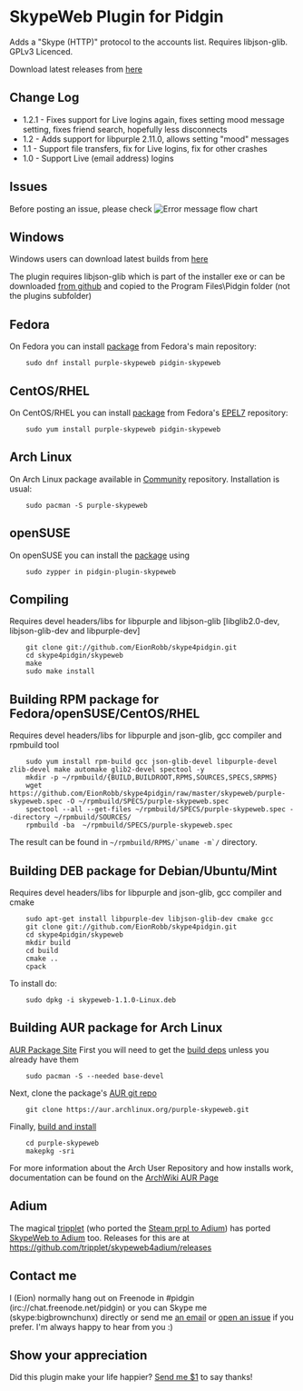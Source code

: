 SkypeWeb Plugin for Pidgin
==========================

Adds a "Skype (HTTP)" protocol to the accounts list.  Requires libjson-glib.  GPLv3 Licenced.

Download latest releases from [here](https://github.com/EionRobb/skype4pidgin/releases)

Change Log
----------
  * 1.2.1 - Fixes support for Live logins again, fixes setting mood message setting, fixes friend search, hopefully less disconnects
  * 1.2 - Adds support for libpurple 2.11.0, allows setting "mood" messages
  * 1.1 - Support file transfers, fix for Live logins, fix for other crashes
  * 1.0 - Support Live (email address) logins
  
Issues
------
Before posting an issue, please check ![Error message flow chart](http://dequis.org/skypeweb.png)

Windows
-------
Windows users can download latest builds from [here](https://github.com/EionRobb/skype4pidgin/releases)

The plugin requires libjson-glib which is part of the installer exe or can be downloaded [from github](https://github.com/EionRobb/skype4pidgin/raw/master/skypeweb/libjson-glib-1.0.dll) and copied to the Program Files\Pidgin folder (not the plugins subfolder)

Fedora
---------
On Fedora you can install [package](https://apps.fedoraproject.org/packages/purple-skypeweb) from Fedora's main repository:
```
	sudo dnf install purple-skypeweb pidgin-skypeweb
```

CentOS/RHEL
---------
On CentOS/RHEL you can install [package](https://apps.fedoraproject.org/packages/purple-skypeweb) from Fedora's [EPEL7](http://fedoraproject.org/wiki/EPEL) repository:

```
	sudo yum install purple-skypeweb pidgin-skypeweb
```

Arch Linux
----------
On Arch Linux package available in [Community](https://wiki.archlinux.org/index.php/official_repositories#community) repository. Installation is usual:
```
	sudo pacman -S purple-skypeweb
```

openSUSE
--------
On openSUSE you can install the [package](https://software.opensuse.org/package/pidgin-plugin-skypeweb) using
```
	sudo zypper in pidgin-plugin-skypeweb
```

Compiling
---------
Requires devel headers/libs for libpurple and libjson-glib [libglib2.0-dev, libjson-glib-dev and libpurple-dev]
```	
	git clone git://github.com/EionRobb/skype4pidgin.git
	cd skype4pidgin/skypeweb
	make
	sudo make install
```

Building RPM package for Fedora/openSUSE/CentOS/RHEL
---------
Requires devel headers/libs for libpurple and json-glib, gcc compiler and rpmbuild tool
```
	sudo yum install rpm-build gcc json-glib-devel libpurple-devel zlib-devel make automake glib2-devel spectool -y
	mkdir -p ~/rpmbuild/{BUILD,BUILDROOT,RPMS,SOURCES,SPECS,SRPMS}
	wget https://github.com/EionRobb/skype4pidgin/raw/master/skypeweb/purple-skypeweb.spec -O ~/rpmbuild/SPECS/purple-skypeweb.spec
	spectool --all --get-files ~/rpmbuild/SPECS/purple-skypeweb.spec --directory ~/rpmbuild/SOURCES/
	rpmbuild -ba  ~/rpmbuild/SPECS/purple-skypeweb.spec
```
The result can be found in ``~/rpmbuild/RPMS/`uname -m`/`` directory.


Building DEB package for Debian/Ubuntu/Mint
---------
Requires devel headers/libs for libpurple and json-glib, gcc compiler and cmake
```
	sudo apt-get install libpurple-dev libjson-glib-dev cmake gcc
	git clone git://github.com/EionRobb/skype4pidgin.git
	cd skype4pidgin/skypeweb
	mkdir build
	cd build
	cmake ..
	cpack
```
To install do:
```
	sudo dpkg -i skypeweb-1.1.0-Linux.deb
```

Building AUR package for Arch Linux
----------
[AUR Package Site](https://aur.archlinux.org/packages/purple-skypeweb)
First you will need to get the [build deps](https://wiki.archlinux.org/index.php/Arch_User_Repository#Prerequisites) unless you already have them
```
	sudo pacman -S --needed base-devel
```
Next, clone the package's [AUR git repo](https://aur.archlinux.org/purple-skypeweb.git)
```
	git clone https://aur.archlinux.org/purple-skypeweb.git
```
Finally, [build and install](https://wiki.archlinux.org/index.php/Arch_User_Repository#Build_and_install_the_package)
```
	cd purple-skypeweb
	makepkg -sri
```

For more information about the Arch User Repository and how installs work, documentation can be found on the [ArchWiki AUR Page](https://wiki.archlinux.org/index.php/AUR)

Adium
-----
The magical [tripplet](https://github.com/tripplet) (who ported the [Steam prpl to Adium](https://github.com/tripplet/Adium-Steam-IM)) has ported [SkypeWeb to Adium](https://github.com/tripplet/skypeweb4adium) too.  Releases for this are at https://github.com/tripplet/skypeweb4adium/releases


Contact me
----------
I (Eion) normally hang out on Freenode in #pidgin (irc://chat.freenode.net/pidgin) or you can Skype me (skype:bigbrownchunx) directly or send me [an email](mailto:eionrobb+skype%40gmail.com) or [open an issue](https://github.com/EionRobb/skype4pidgin/issues/new) if you prefer.  I'm always happy to hear from you :)

Show your appreciation
----------------------
Did this plugin make your life happier?  [Send me $1](https://www.paypal.com/cgi-bin/webscr?cmd=_s-xclick&hosted_button_id=D33N5RV7FEXZU) to say thanks!
